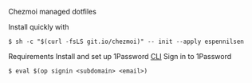 Chezmoi managed dotfiles

Install quickly with
```console
$ sh -c "$(curl -fsLS git.io/chezmoi)" -- init --apply espennilsen
```

Requirements
Install and set up 1Password [CLI](https://app-updates.agilebits.com/product_history/CLI)
Sign in to 1Password
```console
$ eval $(op signin <subdomain> <email>)
```
